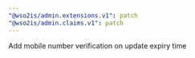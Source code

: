 ```yaml
---
"@wso2is/admin.extensions.v1": patch
"@wso2is/admin.claims.v1": patch
---
```


Add mobile number verification on update expiry time
